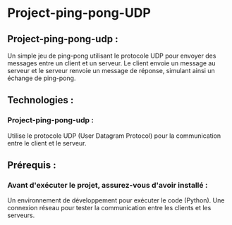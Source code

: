 <h1>Project-ping-pong-UDP </h1>

<h2>Project-ping-pong-udp :</h2>  Un simple jeu de ping-pong utilisant le protocole UDP pour envoyer des messages entre un client et un serveur. Le client envoie un message au serveur et le serveur renvoie un message de réponse, simulant ainsi un échange de ping-pong.

<h2>Technologies :</h2>
<h3>Project-ping-pong-udp :</h3> Utilise le protocole UDP (User Datagram Protocol) pour la communication entre le client et le serveur.<br>

<h2>Prérequis :</h2>
<h3>Avant d'exécuter le projet, assurez-vous d'avoir installé :</h3>

<p>Un environnement de développement pour exécuter le code (Python).
Une connexion réseau pour tester la communication entre les clients et les serveurs.</p>
